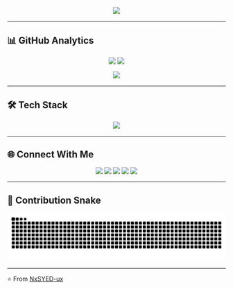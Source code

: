 <!-- Typing SVG -->
<p align="center">
  <img src="https://readme-typing-svg.herokuapp.com?size=22&duration=3000&color=FF5733&center=true&vCenter=true&lines=Hi+%F0%9F%91%8B%2C+I'm+Syed+Muhammad+Ibrahim;MERN+Stack+Developer+%F0%9F%92%BB;Laravel+Developer+⚡;Always+Learning+New+Things+🚀" />
</p>

---

## 📊 GitHub Analytics
<p align="center">
  <img src="https://github-readme-stats.vercel.app/api?username=NxSYED-ux&show_icons=true&theme=tokyonight" height="165"/>
  <img src="https://github-readme-streak-stats.herokuapp.com?user=NxSYED-ux&theme=tokyonight" height="165"/>
</p>

<p align="center">
  <img src="https://github-readme-stats.vercel.app/api/top-langs/?username=NxSYED-ux&layout=compact&theme=tokyonight"/>
</p>

---

## 🛠 Tech Stack
<p align="center">
  <img src="https://skillicons.dev/icons?i=js,ts,react,nodejs,express,mongodb,php,laravel,mysql,html,css,tailwind,git,github,vscode" />
</p>

---

## 🌐 Connect With Me
<p align="center">
  <a href="https://instagram.com/syed_7_2_9" target="_blank"><img src="https://img.shields.io/badge/Instagram-%23E4405F.svg?&style=for-the-badge&logo=instagram&logoColor=white" /></a>
  <a href="https://facebook.com/syed.ibrahim.717159" target="_blank"><img src="https://img.shields.io/badge/Facebook-%231877F2.svg?&style=for-the-badge&logo=facebook&logoColor=white" /></a>
  <a href="mailto:syedmu729@gmail.com" target="_blank"><img src="https://img.shields.io/badge/Gmail-D14836?style=for-the-badge&logo=gmail&logoColor=white" /></a>
  <a href="https://www.linkedin.com/in/syed-muhammad-ibrahim-741279251/" target="_blank"><img src="https://img.shields.io/badge/LinkedIn-%230077B5.svg?&style=for-the-badge&logo=linkedin&logoColor=white" /></a>
  <a href="https://github.com/NxSYED-ux" target="_blank"><img src="https://img.shields.io/badge/GitHub-181717?style=for-the-badge&logo=github&logoColor=white" /></a>
</p>

---

## 🐍 Contribution Snake
<p align="center">
  <img src="https://raw.githubusercontent.com/NxSYED-ux/NxSYED-ux/output/github-contribution-grid-snake.svg" />
</p>

---

⭐ From [NxSYED-ux](https://github.com/NxSYED-ux)
